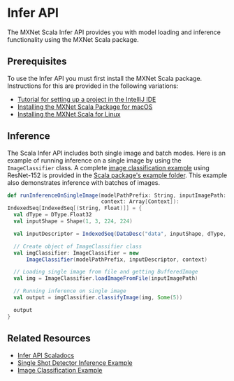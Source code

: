 # Infer API
The MXNet Scala Infer API provides you with model loading and inference functionality using the MXNet Scala package.


## Prerequisites
To use the Infer API you must first install the MXNet Scala package. Instructions for this are provided in the following variations:
* [Tutorial for setting up a project in the IntelliJ IDE](../../tutorials/scala/mxnet_scala_on_intellij.html)
* [Installing the MXNet Scala Package for macOS](../../install/ubuntu_setup.html#install-the-mxnet-package-for-scala)
* [Installing the MXNet Scala for Linux](../../install/ubuntu_setup.html#install-the-mxnet-package-for-scala)


## Inference
The Scala Infer API includes both single image and batch modes. Here is an example of running inference on a single image by using the `ImageClassifier` class. A complete [image classification example](https://github.com/apache/incubator-mxnet/blob/master/scala-package/examples/src/main/scala/org/apache/mxnetexamples/infer/imageclassifier/ImageClassifierExample.scala) using ResNet-152 is provided in the [Scala package's example folder](https://github.com/apache/incubator-mxnet/tree/master/scala-package/examples/src/main/scala/org/apache/mxnetexamples). This example also demonstrates inference with batches of images.

```scala
def runInferenceOnSingleImage(modelPathPrefix: String, inputImagePath: String,
                              context: Array[Context]):
IndexedSeq[IndexedSeq[(String, Float)]] = {
  val dType = DType.Float32
  val inputShape = Shape(1, 3, 224, 224)

  val inputDescriptor = IndexedSeq(DataDesc("data", inputShape, dType, "NCHW"))

  // Create object of ImageClassifier class
  val imgClassifier: ImageClassifier = new
      ImageClassifier(modelPathPrefix, inputDescriptor, context)

  // Loading single image from file and getting BufferedImage
  val img = ImageClassifier.loadImageFromFile(inputImagePath)

  // Running inference on single image
  val output = imgClassifier.classifyImage(img, Some(5))

  output
}
```


## Related Resources
* [Infer API Scaladocs](docs/index.html#ml.dmlc.mxnet.infer.package)
* [Single Shot Detector Inference Example](https://github.com/apache/incubator-mxnet/tree/master/scala-package/examples/src/main/scala/org/apache/mxnetexamples/infer/objectdetector)
* [Image Classification Example](https://github.com/apache/incubator-mxnet/tree/master/scala-package/examples/src/main/scala/org/apache/mxnetexamples/infer/imageclassifier)
